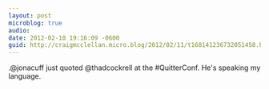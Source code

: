 ```yaml
---
layout: post
microblog: true
audio: 
date: 2012-02-10 19:16:09 -0600
guid: http://craigmcclellan.micro.blog/2012/02/11/t168141236732051458.html
---
```

.@jonacuff just quoted @thadcockrell at the #QuitterConf. He's speaking my language.
